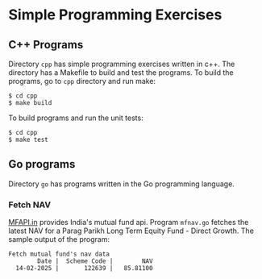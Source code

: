 # Simple Programming Exercises

## C++ Programs
Directory `cpp` has simple programming exercises written in c++.
The directory has a Makefile to build and test the programs.
To build the programs, go to `cpp` directory and run make:
```
$ cd cpp
$ make build
```

To build programs and run the unit tests:
```
$ cd cpp
$ make test
```

## Go programs
Directory `go` has programs written in the Go programming language.

### Fetch NAV
[MFAPI.in](https://mfapi.in) provides India's mutual fund api.
Program `mfnav.go` fetches the latest NAV for a Parag Parikh Long Term Equity Fund - Direct Growth.
The sample output of the program:
```
Fetch mutual fund's nav data
        Date |  Scheme Code |        NAV
  14-02-2025 |       122639 |   85.81100
```
